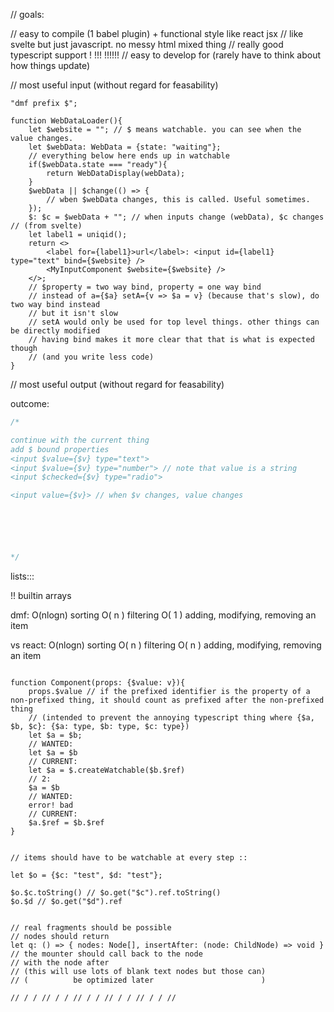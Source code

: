 // goals:

// easy to compile (1 babel plugin) + functional style like react jsx
// like svelte but just javascript. no messy html mixed thing
// really good typescript support ! !!! !!!!!!
// easy to develop for (rarely have to think about how things update)

// most useful input (without regard for feasability)

```tsx
"dmf prefix $";

function WebDataLoader(){
    let $website = ""; // $ means watchable. you can see when the value changes.
    let $webData: WebData = {state: "waiting"}; 
    // everything below here ends up in watchable
    if($webData.state === "ready"){
        return WebDataDisplay(webData);
    }
    $webData || $change(() => {
        // wben $webData changes, this is called. Useful sometimes.
    });
    $: $c = $webData + ""; // when inputs change (webData), $c changes // (from svelte)
    let label1 = uniqid();
    return <>
        <label for={label1}>url</label>: <input id={label1} type="text" bind={$website} />
        <MyInputComponent $website={$website} />
    </>;
    // $property = two way bind, property = one way bind
    // instead of a={$a} setA={v => $a = v} (because that's slow), do two way bind instead
    // but it isn't slow
    // setA would only be used for top level things. other things can be directly modified
    // having bind makes it more clear that that is what is expected though
    // (and you write less code)
}

```

// most useful output (without regard for feasability)


outcome:

```js
/*

continue with the current thing
add $ bound properties
<input $value={$v} type="text">
<input $value={$v} type="number"> // note that value is a string
<input $checked={$v} type="radio">

<input value={$v}> // when $v changes, value changes






*/

```




lists:::

!! builtin arrays

dmf:
O(nlogn) sorting
O(  n  ) filtering
O(  1  ) adding, modifying, removing an item

vs react:
O(nlogn) sorting
O(  n  ) filtering
O(  n  ) adding, modifying, removing an item


```

function Component(props: {$value: v}){
    props.$value // if the prefixed identifier is the property of a non-prefixed thing, it should count as prefixed after the non-prefixed thing
    // (intended to prevent the annoying typescript thing where {$a, $b, $c}: {$a: type, $b: type, $c: type})
    let $a = $b;
    // WANTED:
    let $a = $b
    // CURRENT:
    let $a = $.createWatchable($b.$ref)
    // 2:
    $a = $b
    // WANTED:
    error! bad
    // CURRENT:
    $a.$ref = $b.$ref
}

```


```tsx

// items should have to be watchable at every step ::

let $o = {$c: "test", $d: "test"};

$o.$c.toString() // $o.get("$c").ref.toString()
$o.$d // $o.get("$d").ref

```

```tsx

// real fragments should be possible
// nodes should return              
let q: () => { nodes: Node[], insertAfter: (node: ChildNode) => void }
// the mounter should call back to the node
// with the node after
// (this will use lots of blank text nodes but those can)
// (          be optimized later                        )

// / / // / / // / / // / / // / / //

```


